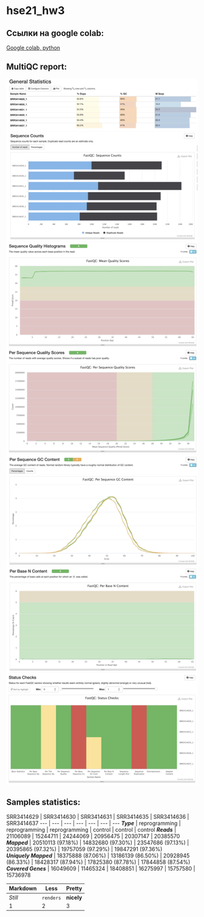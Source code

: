 # hse21_hw3
## Ссылки на google colab:
[Google colab, python](https://colab.research.google.com/drive/1SvVXprbhlzH3yp_DKVsXC3Et0TI9hAvo#scrollTo=HJOMidKiOE3n)

## MultiQC report:
![General statistics](https://github.com/IlonaGA/hse21_hw3/blob/main/Images/General_stats.png)
![Sequence counts](https://github.com/IlonaGA/hse21_hw3/blob/main/Images/Sequence_counts.png)
![Sequence quality histograms](https://github.com/IlonaGA/hse21_hw3/blob/main/Images/Sequence_quality_hist.png)
![Per sequence quality scores](https://github.com/IlonaGA/hse21_hw3/blob/main/Images/Per_sequence_quality_scores.png)
![GC content](https://github.com/IlonaGA/hse21_hw3/blob/main/Images/GC_content.png)
![N content](https://github.com/IlonaGA/hse21_hw3/blob/main/Images/N_content.png)
![Status checks](https://github.com/IlonaGA/hse21_hw3/blob/main/Images/Status_checks.png)

## Samples statistics:
SRR3414629 | SRR3414630 | SRR3414631 | SRR3414635 | SRR3414636 | SRR3414637
--- | --- | --- | --- | --- | --- | ---
***Type*** | reprogramming | reprogramming | reprogramming | control | control | control
***Reads*** | 21106089 | 15244711 | 24244069 | 20956475 | 20307147 | 20385570
***Mapped*** | 20510113 (97.18%) | 14832680 (97.30%) | 23547686 (97.13%) | 20395865 (97.32%) | 19757059 (97.29%) | 19847291 (97.36%)	
***Uniquely Mapped*** | 18375888 (87.06%) | 13186139 (86.50%) | 20928945 (86.33%) | 18428317 (87.94%) | 17825380 (87.78%) | 17844858 (87.54%)
***Covered Genes*** | 16049609 | 11465324 | 18408851 | 16275997 | 15757580 | 15736978

Markdown | Less | Pretty
--- | --- | ---
*Still* | `renders` | **nicely**
1 | 2 | 3



